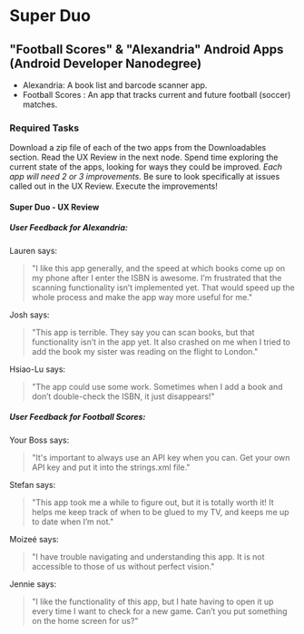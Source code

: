 # Super Duo #

## "Football Scores" &amp; "Alexandria" Android Apps (Android Developer Nanodegree) ##

* Alexandria: A book list and barcode scanner app.
* Football Scores : An app that tracks current and future football (soccer) matches.

### Required Tasks

Download a zip file of each of the two apps from the Downloadables section.
Read the UX Review in the next node.
Spend time exploring the current state of the apps, looking for ways they could be improved. *Each app will need 2 or 3 improvements.* Be sure to look specifically at issues called out in the UX Review.
Execute the improvements!

#### Super Duo - UX Review

##### User Feedback for Alexandria:

Lauren says:
> "I like this app generally, and the speed at which books come up on my phone after I enter the ISBN is awesome. I’m frustrated that the scanning functionality isn’t implemented yet. That would speed up the whole process and make the app way more useful for me."

Josh says:
> "This app is terrible. They say you can scan books, but that functionality isn’t in the app yet. It also crashed on me when I tried to add the book my sister was reading on the flight to London."

Hsiao-Lu says:
> "The app could use some work. Sometimes when I add a book and don’t double-check the ISBN, it just disappears!"

##### User Feedback for Football Scores:

Your Boss says:
> "It's important to always use an API key when you can. Get your own API key and put it into the strings.xml file."

Stefan says:
> "This app took me a while to figure out, but it is totally worth it! It helps me keep track of when to be glued to my TV, and keeps me up to date when I’m not."

Moizeé says:
> "I have trouble navigating and understanding this app. It is not accessible to those of us without perfect vision."

Jennie says:
> "I like the functionality of this app, but I hate having to open it up every time I want to check for a new game. Can’t you put something on the home screen for us?"

